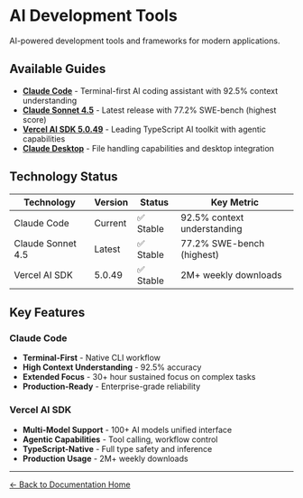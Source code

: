 # AI Development Tools

AI-powered development tools and frameworks for modern applications.

## Available Guides

- **[Claude Code](./claude-code-complete-guide.md)** - Terminal-first AI coding assistant with 92.5% context understanding
- **[Claude Sonnet 4.5](./claude-sonnet-4.5-release-summary.md)** - Latest release with 77.2% SWE-bench (highest score)
- **[Vercel AI SDK 5.0.49](./vercel-ai-sdk-complete-guide.md)** - Leading TypeScript AI toolkit with agentic capabilities
- **[Claude Desktop](./claude-desktop-file-capabilities-guide.md)** - File handling capabilities and desktop integration

## Technology Status

| Technology | Version | Status | Key Metric |
|------------|---------|--------|------------|
| Claude Code | Current | ✅ Stable | 92.5% context understanding |
| Claude Sonnet 4.5 | Latest | ✅ Stable | 77.2% SWE-bench (highest) |
| Vercel AI SDK | 5.0.49 | ✅ Stable | 2M+ weekly downloads |

## Key Features

### Claude Code
- **Terminal-First** - Native CLI workflow
- **High Context Understanding** - 92.5% accuracy
- **Extended Focus** - 30+ hour sustained focus on complex tasks
- **Production-Ready** - Enterprise-grade reliability

### Vercel AI SDK
- **Multi-Model Support** - 100+ AI models unified interface
- **Agentic Capabilities** - Tool calling, workflow control
- **TypeScript-Native** - Full type safety and inference
- **Production Usage** - 2M+ weekly downloads

---

[← Back to Documentation Home](../../README.md)
